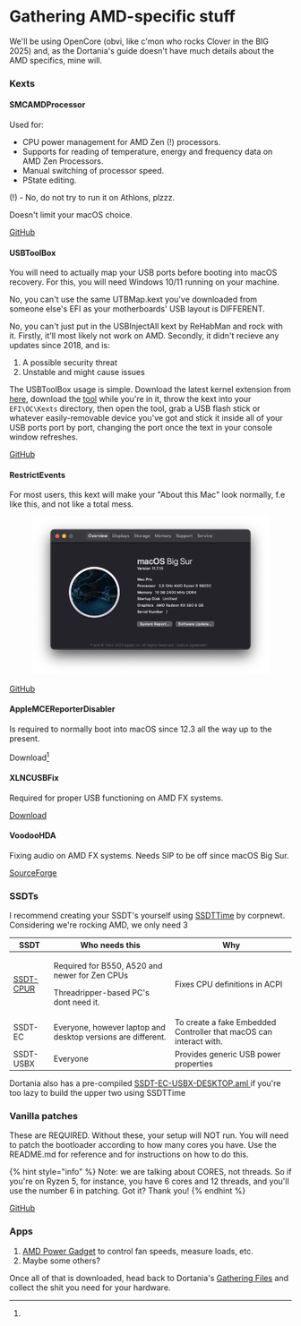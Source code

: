 # Gathering AMD-specific stuff

We'll be using OpenCore (obvi, like c'mon who rocks Clover in the BIG 2025) and, as the Dortania's guide doesn't have much details about the AMD specifics, mine will.

### Kexts

#### SMCAMDProcessor

Used for:

* CPU power management for AMD Zen (!) processors.
* Supports for reading of temperature, energy and frequency data on AMD Zen Processors.
* Manual switching of processor speed.
* PState editing.

(!) - No, do not try to run it on Athlons, plzzz.

Doesn't limit your macOS choice.

[GitHub](https://github.com/trulyspinach/SMCAMDProcessor)

#### USBToolBox

You will need to actually map your USB ports before booting into macOS recovery.  For this, you will need Windows 10/11 running on your machine.&#x20;

No, you can't use the same UTBMap.kext you've downloaded from someone else's EFI as your motherboards' USB layout is DIFFERENT.&#x20;

No, you can't just put in the USBInjectAll kext by ReHabMan and rock with it. Firstly, it'll most likely not work on AMD. Secondly, it didn't recieve any updates since 2018, and is:

1. A possible security threat
2. Unstable and might cause issues

The USBToolBox usage is simple. Download the latest kernel extension from [here](https://github.com/USBToolBox/kext/releases/), download the [tool](https://github.com/USBToolBox/tool/releases/) while you're in it, throw the kext into your `EFI\OC\Kexts` directory, then open the tool, grab a USB flash stick or whatever easily-removable device you've got and stick it inside all of your USB ports port by port, changing the port once the text in your console window refreshes.&#x20;

[GitHub](https://github.com/USBToolBox)

#### RestrictEvents

For most users, this kext will make your "About this Mac" look normally, f.e like this, and not like a total mess.

<figure><img src="../.gitbook/assets/Screenshot 2025-04-26 at 07.13.54.png" alt=""><figcaption></figcaption></figure>

[GitHub](https://github.com/acidanthera/RestrictEvents)

#### AppleMCEReporterDisabler

Is required to normally boot into macOS since 12.3 all the way up to the present.&#x20;

Download[^1]

#### XLNCUSBFix

Required for proper USB functioning on AMD FX systems.

[Download](https://github.com/dortania/OpenCore-Install-Guide/blob/master/extra-files/XLNCUSBFix.kext.zip)

#### VoodooHDA

Fixing audio on AMD FX systems. Needs SIP to be off since macOS Big Sur.

[SourceForge](https://sourceforge.net/p/voodoohda/code/HEAD/tree/)



### SSDTs

I recommend creating your SSDT's yourself using [SSDTTime](https://github.com/corpnewt/SSDTTime) by corpnewt. Considering we're rocking AMD, we only need 3

| SSDT                                                                                                              | Who needs this                                                                                     | Why                                                                |
| ----------------------------------------------------------------------------------------------------------------- | -------------------------------------------------------------------------------------------------- | ------------------------------------------------------------------ |
| [SSDT-CPUR](https://github.com/dortania/Getting-Started-With-ACPI/blob/master/extra-files/compiled/SSDT-CPUR.aml) | <p>Required for B550, A520 and newer for Zen CPUs</p><p>Threadripper-based PC's dont need it. </p> | Fixes CPU definitions in ACPI                                      |
| SSDT-EC                                                                                                           | Everyone, however laptop and desktop versions are different.                                       | To create a fake Embedded Controller that macOS can interact with. |
| SSDT-USBX                                                                                                         | Everyone                                                                                           | Provides generic USB power properties                              |

Dortania also has a pre-compiled [SSDT-EC-USBX-DESKTOP.aml ](https://github.com/dortania/Getting-Started-With-ACPI/blob/master/extra-files/compiled/SSDT-EC-USBX-DESKTOP.aml)if you're too lazy to build the upper two using SSDTTime&#x20;

### Vanilla patches

These are REQUIRED. Without these, your setup will NOT run. You will need to patch the bootloader according to how many cores you have. Use the README.md for reference and for instructions on how to do this.

{% hint style="info" %}
Note: we are talking about CORES, not threads. So if you're on Ryzen 5, for instance, you have 6 cores and 12 threads, and you'll use the number 6 in patching. Got it? Thank you!
{% endhint %}

[GitHub](https://github.com/AMD-OSX/AMD_Vanilla)

### Apps

1. [AMD Power Gadget](https://github.com/trulyspinach/SMCAMDProcessor) to control fan speeds, measure loads, etc.
2. Maybe some others?



Once all of that is downloaded, head back to Dortania's [Gathering Files](https://dortania.github.io/OpenCore-Install-Guide/ktext.html) and collect the shit you need for your hardware.



[^1]: 

